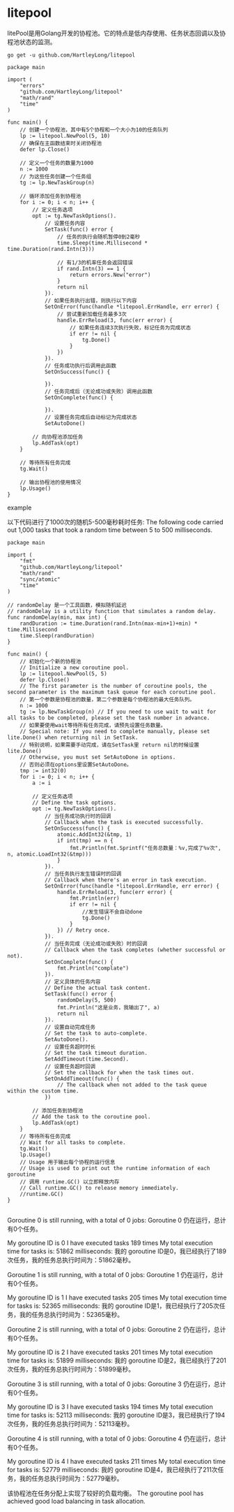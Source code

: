 # litepool
litePool是用Golang开发的协程池。它的特点是低内存使用、任务状态回调以及协程池状态的监测。

```
go get -u github.com/HartleyLong/litepool

```

```
package main

import (
	"errors"
	"github.com/HartleyLong/litepool"
	"math/rand"
	"time"
)

func main() {
	// 创建一个协程池，其中有5个协程和一个大小为10的任务队列
	lp := litepool.NewPool(5, 10)
	// 确保在主函数结束时关闭协程池
	defer lp.Close()

	// 定义一个任务的数量为1000
	n := 1000
	// 为这些任务创建一个任务组
	tg := lp.NewTaskGroup(n)

	// 循环添加任务到协程池
	for i := 0; i < n; i++ {
		// 定义任务选项
		opt := tg.NewTaskOptions().
			// 设置任务内容
			SetTask(func() error {
				// 任务的执行会随机暂停0到2毫秒
				time.Sleep(time.Millisecond * time.Duration(rand.Intn(3)))

				// 有1/3的机率任务会返回错误
				if rand.Intn(3) == 1 {
					return errors.New("error")
				}
				return nil
			}).
			// 如果任务执行出错，则执行以下内容
			SetOnError(func(handle *litepool.ErrHandle, err error) {
				// 尝试重新加载任务最多3次
				handle.ErrReload(3, func(err error) {
					// 如果任务连续3次执行失败，标记任务为完成状态
					if err != nil {
						tg.Done()
					}
				})
			}).
			// 任务成功执行后调用此函数
			SetOnSuccess(func() {

			}).
			// 任务完成后（无论成功或失败）调用此函数
			SetOnComplete(func() {

			}).
			// 设置任务完成后自动标记为完成状态
			SetAutoDone()

		// 向协程池添加任务
		lp.AddTask(opt)
	}

	// 等待所有任务完成
	tg.Wait()

	// 输出协程池的使用情况
	lp.Usage()
}

```

example

以下代码进行了1000次的随机5-500毫秒耗时任务:
The following code carried out 1,000 tasks that took a random time between 5 to 500 milliseconds.


```
package main

import (
	"fmt"
	"github.com/HartleyLong/litepool"
	"math/rand"
	"sync/atomic"
	"time"
)

// randomDelay 是一个工具函数，模拟随机延迟
// randomDelay is a utility function that simulates a random delay.
func randomDelay(min, max int) {
	randDuration := time.Duration(rand.Intn(max-min+1)+min) * time.Millisecond
	time.Sleep(randDuration)
}

func main() {
	// 初始化一个新的协程池
	// Initialize a new coroutine pool.
	lp := litepool.NewPool(5, 5)
	defer lp.Close()
	// The first parameter is the number of coroutine pools, the second parameter is the maximum task queue for each coroutine pool.
	// 第一个参数是协程池的数量，第二个参数是每个协程池的最大任务队列。
	n := 1000
	tg := lp.NewTaskGroup(n) // If you need to use wait to wait for all tasks to be completed, please set the task number in advance.
	// 如果要使用wait等待所有任务完成，请预先设置任务数量。
	// Special note: If you need to complete manually, please set lite.Done() when returning nil in SetTask.
	// 特别说明，如果需要手动完成，请在SetTask里 return nil的时候设置lite.Done()
	// Otherwise, you must set SetAutoDone in options.
	// 否则必须在options里设置SetAutoDone。
	tmp := int32(0)
	for i := 0; i < n; i++ {
		a := i

		// 定义任务选项
		// Define the task options.
		opt := tg.NewTaskOptions().
			// 当任务成功执行时的回调
			// Callback when the task is executed successfully.
			SetOnSuccess(func() {
				atomic.AddInt32(&tmp, 1)
				if int(tmp) == n {
					fmt.Println(fmt.Sprintf("任务总数量：%v,完成了%v次", n, atomic.LoadInt32(&tmp)))
				}
			}).
			// 当任务执行发生错误时的回调
			// Callback when there's an error in task execution.
			SetOnError(func(handle *litepool.ErrHandle, err error) {
				handle.ErrReload(3, func(err error) {
					fmt.Println(err)
					if err != nil {
						//发生错误不会自动done
						tg.Done()
					}
				}) // Retry once.
			}).
			// 当任务完成（无论成功或失败）时的回调
			// Callback when the task completes (whether successful or not).
			SetOnComplete(func() {
				fmt.Println("complate")
			}).
			// 定义具体的任务内容
			// Define the actual task content.
			SetTask(func() error {
				randomDelay(5, 500)
				fmt.Println("这是业务，我输出了", a)
				return nil
			}).
			// 设置自动完成任务
			// Set the task to auto-complete.
			SetAutoDone().
			// 设置任务超时时长
			// Set the task timeout duration.
			SetAddTimeout(time.Second).
			// 设置任务超时回调
			// Set the callback for when the task times out.
			SetOnAddTimeout(func() {
				// The callback when not added to the task queue within the custom time.
			})

		// 添加任务到协程池
		// Add the task to the coroutine pool.
		lp.AddTask(opt)
	}
	// 等待所有任务完成
	// Wait for all tasks to complete.
	tg.Wait()
	lp.Usage()
	// Usage 用于输出每个协程的运行信息
	// Usage is used to print out the runtime information of each goroutine
	// 调用 runtime.GC() 以立即释放内存
	// Call runtime.GC() to release memory immediately.
	//runtime.GC()
}


```


Goroutine 0 is still running, with a total of 0 jobs:
Goroutine 0 仍在运行，总计有0个任务。

My goroutine ID is 0 I have executed tasks 189 times My total execution time for tasks is: 51862 milliseconds:
我的 goroutine ID是0，我已经执行了189次任务，我的任务总执行时间为：51862毫秒。

Goroutine 1 is still running, with a total of 0 jobs:
Goroutine 1 仍在运行，总计有0个任务。

My goroutine ID is 1 I have executed tasks 205 times My total execution time for tasks is: 52365 milliseconds:
我的 goroutine ID是1，我已经执行了205次任务，我的任务总执行时间为：52365毫秒。

Goroutine 2 is still running, with a total of 0 jobs:
Goroutine 2 仍在运行，总计有0个任务。

My goroutine ID is 2 I have executed tasks 201 times My total execution time for tasks is: 51899 milliseconds:
我的 goroutine ID是2，我已经执行了201次任务，我的任务总执行时间为：51899毫秒。

Goroutine 3 is still running, with a total of 0 jobs:
Goroutine 3 仍在运行，总计有0个任务。

My goroutine ID is 3 I have executed tasks 194 times My total execution time for tasks is: 52113 milliseconds:
我的 goroutine ID是3，我已经执行了194次任务，我的任务总执行时间为：52113毫秒。

Goroutine 4 is still running, with a total of 0 jobs:
Goroutine 4 仍在运行，总计有0个任务。

My goroutine ID is 4 I have executed tasks 211 times My total execution time for tasks is: 52779 milliseconds:
我的 goroutine ID是4，我已经执行了211次任务，我的任务总执行时间为：52779毫秒。


该协程池在任务分配上实现了较好的负载均衡。
The goroutine pool has achieved good load balancing in task allocation.


